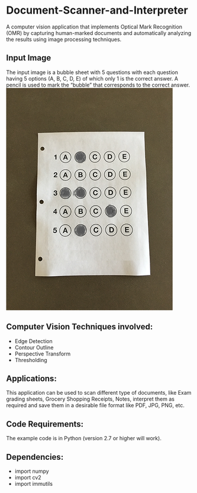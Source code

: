 # Document-Scanner-and-Interpreter
A computer vision application that implements Optical Mark Recognition (OMR) by capturing human-marked documents and automatically analyzing the results using image processing techniques.

## Input Image
The input image is a bubble sheet with 5 questions with each question having 5 options (A, B, C, D, E) of which only 1 is the correct answer. A pencil is used to mark the “bubble” that corresponds to the correct answer.
![alt text](https://github.com/ravit10/Document-Scanner-and-Interpreter/blob/master/images/input_image.png "Input Bubble Document")

## Computer Vision Techniques involved:
- Edge Detection
- Contour Outline
- Perspective Transform
- Thresholding

## Applications:
This application can be used to scan different type of documents, like Exam grading sheets, Grocery Shopping Receipts, Notes, interpret them as required and save them in a desirable file format like PDF, JPG, PNG, etc.

## Code Requirements:
The example code is in Python (version 2.7 or higher will work).

## Dependencies:
- import numpy
- import cv2
- import immutils
